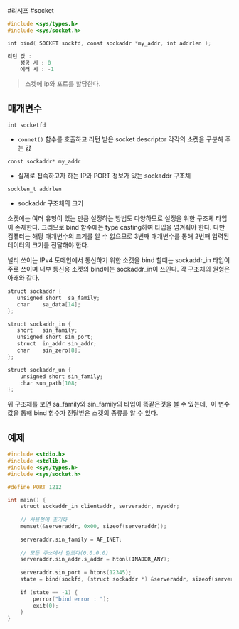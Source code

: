#리시프 #socket

```c
#include <sys/types.h>
#include <sys/socket.h>

int bind( SOCKET sockfd, const sockaddr *my_addr, int addrlen );

리턴 값 :
	성공 시 : 0
	에러 시 : -1
```
>소켓에 ip와 포트를 할당한다.

## 매개변수

`int socketfd`
- `connet()` 함수를 호출하고 리턴 받은 socket descriptor
  각각의 소켓을 구분해 주는 값

`const sockaddr* my_addr`
- 실제로 접속하고자 하는 IP와 PORT 정보가 있는 sockaddr 구조체

`socklen_t addrlen`
- sockaddr 구조체의 크기

소켓에는 여러 유형이 있는 만큼 설정하는 방법도 다양하므로 설정을 위한 구조체 타입이 존재한다.
그러므로 bind  함수에는 type casting하여 타입을 넘겨줘야 한다.
다만 컴퓨터는 해당 매개변수의 크기를 알 수 없으므로 3번째 매개변수를 통해 2번째 입력된 데이터의 크기를 전달해야 한다.

널리 쓰이는 IPv4 도메인에서 통신하기 위한 소켓을 bind 할때는 sockaddr_in 타입이 주로 쓰이며 내부 통신용 소켓의 bind에는 sockaddr_in이 쓰인다. 각 구조체의 원형은 아래와 같다.

```c
struct sockaddr {
   unsigned short  sa_family;   
   char    sa_data[14];
};

struct sockaddr_in {
   short   sin_family;
   unsigned short sin_port;
   struct  in_addr sin_addr;
   char    sin_zero[8];
};

struct sockaddr_un {
    unsigned short sin_family;
    char sun_path[108;
};
```

위 구조체를 보면 sa_family와 sin_family의 타입이 똑같은것을 볼 수 있는데,  이 변수값을 통해 bind 함수가 전달받은 소켓의 종류를 알 수 있다.
## 예제
```c 
#include <stdio.h> 
#include <stdlib.h> 
#include <sys/types.h> 
#include <sys/socket.h> 

#define PORT 1212 

int main() { 
	struct sockaddr_in clientaddr, serveraddr, myaddr;
	
	// 사용전에 초기화
	memset(&serveraddr, 0x00, sizeof(serveraddr));    
	
	serveraddr.sin_family = AF_INET;
	
	// 모든 주소에서 받겠다(0.0.0.0)
	serveraddr.sin_addr.s_addr = htonl(INADDR_ANY); 
	
	serveraddr.sin_port = htons(12345);
	state = bind(sockfd, (struct sockaddr *) &serveraddr, sizeof(serveraddr));
	
	if (state == -1) {
	    perror("bind error : ");
	    exit(0);
	}
}
```